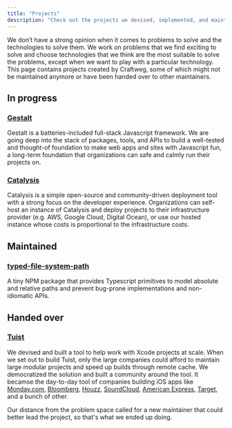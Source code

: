 ```yaml
---
title: "Projects"
description: "Check out the projects we devised, implemented, and maintain"
---
```


We don’t have a strong opinion when it comes to problems to solve and the technologies to solve them. We work on problems that we find exciting to solve and choose technologies that we think are the most suitable to solve the problems, except when we want to play with a particular technology. This page contains projects created by Craftweg, some of which might not be maintained anymore or have been handed over to other maintainers.

## In progress

### [Gestalt](https://gestaltjs.org)

Gestalt is a batteries-included full-stack Javascript framework. We are going deep into the stack of packages, tools, and APIs to build a well-tested and thought-of foundation to make web apps and sites with Javascript fun, a long-term foundation that organizations can safe and calmly run their projects on.

### [Catalysis](https://twitter.com/catalysisdotdev)

Catalysis is a simple open-source and community-driven deployment tool with a strong focus on the developer experience.
Organizations can self-host an instance of Catalysis and deploy projects to their infrastructure provider (e.g. AWS, Google Cloud, Digital Ocean), or use our hosted instance whose costs is proportional to the infrastructure costs.

## Maintained

### [typed-file-system-path](https://github.com/craftweg/typed-file-system-path)

A tiny NPM package that provides Typescript primitives to model absolute and relative paths and prevent bug-prone implementations and non-idiomatic APIs.
## Handed over

### [Tuist](https://tuist.io)

We devised and built a tool to help work with Xcode projects at scale. When we set out to build Tuist, only the large companies could afford to maintain large modular projects and speed up builds through remote cache. We democratized the solution and built a community around the tool.
It becamse the day-to-day tool of companies building iOS apps like [Monday.com](https://monday.com/), [Bloomberg](https://www.bloomberg.com/europe), [Houzz](https://www.houzz.com/), [SoundCloud](https://soundcloud.com/), [American Express](https://www.americanexpress.com/), [Target](https://www.target.com/), and a bunch of other.

Our distance from the problem space called for a new maintainer that could better lead the project, so that's what we ended up doing.
